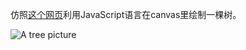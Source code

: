 仿照[这个网页](http://kennethjorgensen.com/blog/2014/canvas-trees)利用JavaScript语言在canvas里绘制一棵树。

![A tree picture](https://raw.githubusercontent.com/noiron/canvas-trees/master/image/tree.png)
